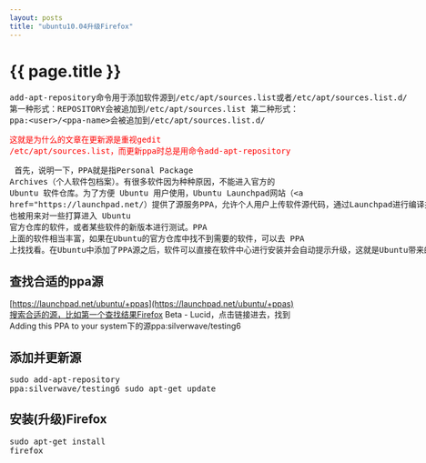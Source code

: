 ```yaml
---
layout: posts
title: "ubuntu10.04升级Firefox"
---
```

# {{ page.title }}
<xmp class="my_xmp_class">add-apt-repository命令用于添加软件源到/etc/apt/sources.list或者/etc/apt/sources.list.d/
第一种形式：REPOSITORY会被追加到/etc/apt/sources.list
第二种形式： ppa:<user>/<ppa-name>会被追加到/etc/apt/sources.list.d/</xmp>
<xmp style="color: red; font-size: 14px;" class="my_xmp_class">这就是为什么的文章在更新源是重视gedit /etc/apt/sources.list，而更新ppa时总是用命令add-apt-repository</xmp>
<xmp class="my_xmp_class">    首先，说明一下，PPA就是指Personal Package Archives（个人软件包档案）。有很多软件因为种种原因，不能进入官方的 Ubuntu 软件仓库。为了方便 Ubuntu 用户使用，Ubuntu Launchpad网站（https://launchpad.net/）提供了源服务PPA，允许个人用户上传软件源代码，通过Launchpad进行编译并发布为二进制软件包，作为apt/新立得源，供其他用户下载和更新。PPA 也被用来对一些打算进入 Ubuntu 官方仓库的软件，或者某些软件的新版本进行测试。PPA 上面的软件相当丰富，如果在Ubuntu的官方仓库中找不到需要的软件，可以去 PPA 上找找看。在Ubuntu中添加了PPA源之后，软件可以直接在软件中心进行安装并会自动提示升级，这就是Ubuntu带来的方便，现在我们就来看看如何添加PPA软件源。</xmp>
## 查找合适的ppa源
[https://launchpad.net/ubuntu/+ppas](https://launchpad.net/ubuntu/+ppas)搜索合适的源，比如第一个查找结果Firefox Beta - Lucid，点击链接进去，找到Adding this PPA to your system下的源ppa:silverwave/testing6
## 添加并更新源
<xmp class="prettyprint linenums">sudo add-apt-repository ppa:silverwave/testing6
sudo apt-get update</xmp>
## 安装(升级)Firefox
<xmp class="prettyprint linenums">sudo apt-get install firefox</xmp>